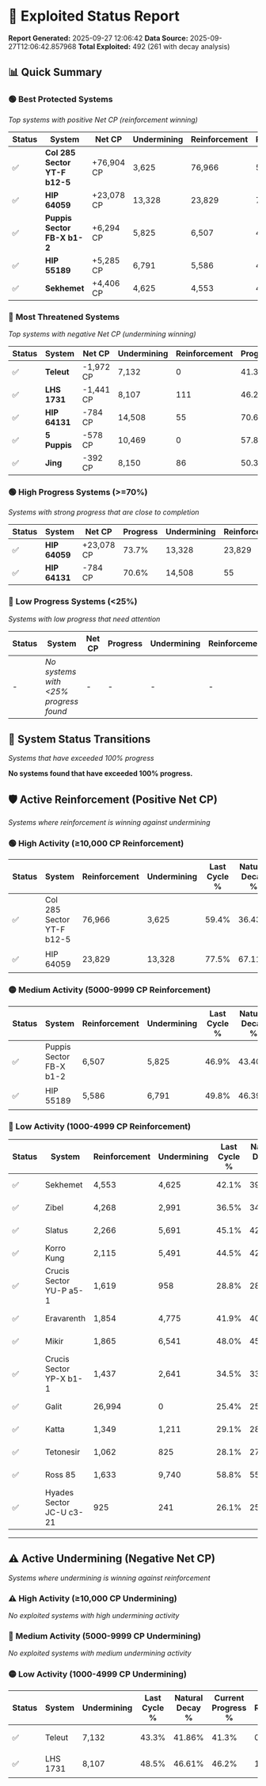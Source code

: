 # 🌟 Exploited Status Report

**Report Generated:** 2025-09-27 12:06:42
**Data Source:** 2025-09-27T12:06:42.857968
**Total Exploited:** 492 (261 with decay analysis)

## 📊 Quick Summary

### 🟢 **Best Protected Systems**
*Top systems with positive Net CP (reinforcement winning)*

| Status | System | Net CP | Undermining | Reinforcement | Progress |
|--------|--------|--------|-------------|---------------|----------|
| ✅ | **Col 285 Sector YT-F b12-5** | +76,904 CP | 3,625 | 76,966 | 58.4% |
| ✅ | **HIP 64059** | +23,078 CP | 13,328 | 23,829 | 73.7% |
| ✅ | **Puppis Sector FB-X b1-2** | +6,294 CP | 5,825 | 6,507 | 45.2% |
| ✅ | **HIP 55189** | +5,285 CP | 6,791 | 5,586 | 47.9% |
| ✅ | **Sekhemet** | +4,406 CP | 4,625 | 4,553 | 40.8% |

### 🔴 **Most Threatened Systems**
*Top systems with negative Net CP (undermining winning)*

| Status | System | Net CP | Undermining | Reinforcement | Progress |
|--------|--------|--------|-------------|---------------|----------|
| ✅ | **Teleut** | -1,972 CP | 7,132 | 0 | 41.3% |
| ✅ | **LHS 1731** | -1,441 CP | 8,107 | 111 | 46.2% |
| ✅ | **HIP 64131** | -784 CP | 14,508 | 55 | 70.6% |
| ✅ | **5 Puppis** | -578 CP | 10,469 | 0 | 57.8% |
| ✅ | **Jing** | -392 CP | 8,150 | 86 | 50.3% |

### 🟢 **High Progress Systems (>=70%)**
*Systems with strong progress that are close to completion*

| Status | System | Net CP | Progress | Undermining | Reinforcement |
|--------|--------|--------|----------|-------------|---------------|
| ✅ | **HIP 64059** | +23,078 CP | 73.7% | 13,328 | 23,829 |
| ✅ | **HIP 64131** | -784 CP | 70.6% | 14,508 | 55 |

### 🔴 **Low Progress Systems (<25%)**
*Systems with low progress that need attention*

| Status | System | Net CP | Progress | Undermining | Reinforcement |
|--------|--------|--------|----------|-------------|---------------|
| - | *No systems with <25% progress found* | - | - | - | - |
## 🔄 System Status Transitions
*Systems that have exceeded 100% progress*

**No systems found that have exceeded 100% progress.**

## 🛡️ Active Reinforcement (Positive Net CP)
*Systems where reinforcement is winning against undermining*

### 🟢 High Activity (≥10,000 CP Reinforcement)

| Status | System | Reinforcement | Undermining | Last Cycle % | Natural Decay % | Current Progress % | Current CP | Net CP | Activity |
|--------|--------|---------------|-------------|--------------|-----------------|-------------------|------------|--------|----------|
| ✅ | Col 285 Sector YT-F b12-5 | 76,966 | 3,625 | 59.4% | 36.43% | 58.4% | 204,400 | +76,904 | 🟢 High Reinforcement |
| ✅ | HIP 64059 | 23,829 | 13,328 | 77.5% | 67.11% | 73.7% | 257,950 | +23,078 | 🟢 High Reinforcement |

### 🟡 Medium Activity (5000-9999 CP Reinforcement)

| Status | System | Reinforcement | Undermining | Last Cycle % | Natural Decay % | Current Progress % | Current CP | Net CP | Activity |
|--------|--------|---------------|-------------|--------------|-----------------|-------------------|------------|--------|----------|
| ✅ | Puppis Sector FB-X b1-2 | 6,507 | 5,825 | 46.9% | 43.40% | 45.2% | 158,200 | +6,294 | 🟡 Medium Reinforcement |
| ✅ | HIP 55189 | 5,586 | 6,791 | 49.8% | 46.39% | 47.9% | 167,650 | +5,285 | 🟡 Medium Reinforcement |

### 🔴 Low Activity (1000-4999 CP Reinforcement)

| Status | System | Reinforcement | Undermining | Last Cycle % | Natural Decay % | Current Progress % | Current CP | Net CP | Activity |
|--------|--------|---------------|-------------|--------------|-----------------|-------------------|------------|--------|----------|
| ✅ | Sekhemet | 4,553 | 4,625 | 42.1% | 39.54% | 40.8% | 142,800 | +4,406 | 🔵 Low Reinforcement |
| ✅ | Zibel | 4,268 | 2,991 | 36.5% | 34.39% | 35.6% | 124,600 | +4,241 | 🔵 Low Reinforcement |
| ✅ | Slatus | 2,266 | 5,691 | 45.1% | 42.92% | 43.5% | 152,250 | +2,044 | 🔵 Low Reinforcement |
| ✅ | Korro Kung | 2,115 | 5,491 | 44.5% | 42.35% | 42.9% | 150,150 | +1,927 | 🔵 Low Reinforcement |
| ✅ | Crucis Sector YU-P a5-1 | 1,619 | 958 | 28.8% | 28.00% | 28.5% | 99,749 | +1,748 | 🔵 Low Reinforcement |
| ✅ | Eravarenth | 1,854 | 4,775 | 41.9% | 40.02% | 40.5% | 141,750 | +1,696 | 🔵 Low Reinforcement |
| ✅ | Mikir | 1,865 | 6,541 | 48.0% | 45.64% | 46.1% | 161,350 | +1,595 | 🔵 Low Reinforcement |
| ✅ | Crucis Sector YP-X b1-1 | 1,437 | 2,641 | 34.5% | 33.29% | 33.7% | 117,950 | +1,437 | 🔵 Low Reinforcement |
| ✅ | Galit | 26,994 | 0 | 25.4% | 25.00% | 25.4% | 88,900 | +1,400 | 🔵 Low Reinforcement |
| ✅ | Katta | 1,349 | 1,211 | 29.1% | 28.42% | 28.8% | 100,800 | +1,347 | 🔵 Low Reinforcement |
| ✅ | Tetonesir | 1,062 | 825 | 28.1% | 27.56% | 27.9% | 97,649 | +1,194 | 🔵 Low Reinforcement |
| ✅ | Ross 85 | 1,633 | 9,740 | 58.8% | 55.68% | 56.0% | 196,000 | +1,113 | 🔵 Low Reinforcement |
| ✅ | Hyades Sector JC-U c3-21 | 925 | 241 | 26.1% | 25.69% | 26.0% | 91,000 | +1,092 | 🔵 Low Reinforcement |


---

## ⚠️ Active Undermining (Negative Net CP)
*Systems where undermining is winning against reinforcement*

### ⚠️ High Activity (≥10,000 CP Undermining)

*No exploited systems with high undermining activity*

### 🔶 Medium Activity (5000-9999 CP Undermining)

*No exploited systems with medium undermining activity*

### 🟡 Low Activity (1000-4999 CP Undermining)

| Status | System | Undermining | Last Cycle % | Natural Decay % | Current Progress % | Reinforcement | Current CP | Net CP | Activity |
|--------|--------|-------------|--------------|-----------------|-------------------|---------------|------------|--------|----------|
| ✅ | Teleut | 7,132 | 43.3% | 41.86% | 41.3% | 0 | 144,550 | -1,972 | 🟡 Low Undermining |
| ✅ | LHS 1731 | 8,107 | 48.5% | 46.61% | 46.2% | 111 | 161,700 | -1,441 | 🟡 Low Undermining |
